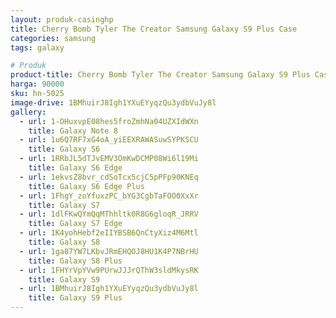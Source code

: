 ```yaml
---
layout: produk-casinghp
title: Cherry Bomb Tyler The Creator Samsung Galaxy S9 Plus Case
categories: samsung
tags: galaxy

# Produk
product-title: Cherry Bomb Tyler The Creator Samsung Galaxy S9 Plus Case
harga: 90000
sku: hn-5025
image-drive: 1BMhuirJ8Igh1YXuEYyqzQu3ydbVuJy8l
gallery:
  - url: 1-OHuxvpE08hes5froZmhNa04UZXIdWXn
    title: Galaxy Note 8
  - url: 1u6Q7RF7xG4oA_yiEEXRAWASuwSYPKSCU
    title: Galaxy S6
  - url: 1RRbJL5dTJvEMV3OmKwDCMP08Wi6l19Mi
    title: Galaxy S6 Edge
  - url: 1ekvsZ8bvr_cdSoTcx5cjC5pPFp90KNEq
    title: Galaxy S6 Edge Plus
  - url: 1FhgY_zoYfuxzPC_bYG3CgbTaFOO0XxXr
    title: Galaxy S7
  - url: 1dlFKwQYmQqMThhltk0R8G6gloqR_JRRV
    title: Galaxy S7 Edge
  - url: 1K4yohHebf2eIIYBSB6QnCtyXiz4M6Mtl
    title: Galaxy S8
  - url: 1ga87YW7LKbvJRmEHQOJ8HU1K4P7NBrHU
    title: Galaxy S8 Plus
  - url: 1FHYrVpYVw9PUrwJJJrQThW3sldMkysRK
    title: Galaxy S9
  - url: 1BMhuirJ8Igh1YXuEYyqzQu3ydbVuJy8l
    title: Galaxy S9 Plus
---
```

